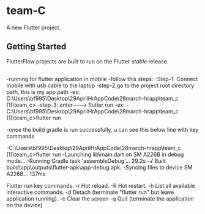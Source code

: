 # team-C

A new Flutter project.

## Getting Started

FlutterFlow projects are built to run on the Flutter _stable_ release.
##
-running for flutter application in mobile
-follow this steps:
-Step-1: Connect mobile with usb cable to the laptop
-step-2:go to the project root directory path, this is my app path
-ex: C:\Users\bf995\Desktop\29AprilHrAppCode\28march-hrapp\team_c (1)\team_c>
-step-3: enter---> flutter run
-ex: 
-C:\Users\bf995\Desktop\29AprilHrAppCode\28march-hrapp\team_c (1)\team_c>flutter run

-once the build gradle is run successfully, u can see this below line with key commands


-C:\Users\bf995\Desktop\29AprilHrAppCode\28march-hrapp\team_c (1)\team_c>flutter run
-Launching lib\main.dart on SM A226B in debug mode...
-Running Gradle task 'assembleDebug'...                             29.2s
-√  Built build\app\outputs\flutter-apk\app-debug.apk.
-Syncing files to device SM A226B...                                137ms

Flutter run key commands.
-r Hot reload. 
-R Hot restart.
-h List all available interactive commands.
-d Detach (terminate "flutter run" but leave application running).
-c Clear the screen
-q Quit (terminate the application on the device)


